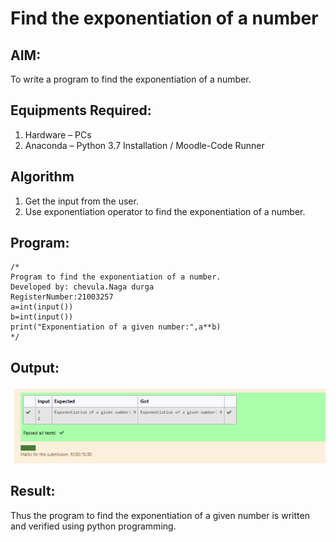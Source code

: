 # Find the exponentiation of a number

## AIM:
To write a program to find the exponentiation of a number.

## Equipments Required:
1. Hardware – PCs
2. Anaconda – Python 3.7 Installation / Moodle-Code Runner

## Algorithm
1. Get the input from the user.
2. Use exponentiation operator to find the exponentiation of a number.

## Program:
```
/*
Program to find the exponentiation of a number.
Developed by: chevula.Naga durga
RegisterNumber:21003257
a=int(input())
b=int(input())
print("Exponentiation of a given number:",a**b)
*/
```

## Output:
![exponentiation of a number](./expo.PNG)


## Result:
Thus the program to find the exponentiation of a given number is written and verified using python programming.
